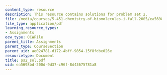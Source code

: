 ```yaml
---
content_type: resource
description: This resource contains solutions for problem set 2.
file: /media/courses/5-451-chemistry-of-biomolecules-i-fall-2005/ea5698bd200d9d37c96f8d43675781a8_ps2_sol.pdf
file_type: application/pdf
learning_resource_types:
- Assignments
ocw_type: OCWFile
parent_title: Assignments
parent_type: CourseSection
parent_uid: ae024781-d172-4bff-9854-15f8fdbe026e
resourcetype: Document
title: ps2_sol.pdf
uid: ea5698bd-200d-9d37-c96f-8d43675781a8
---
```

